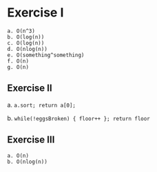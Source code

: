 # Exercise I

    a. O(n^3)
    b. O(log(n))
    c. O(log(n))
    d. O(nlog(n))
    e. O(something^something)
    f. O(n)
    g. O(n)

## Exercise II

a. ```a.sort; return a[0];```

b. ```while(!eggsBroken) {
    floor++
}; return floor```

## Exercise III

    a. O(n)
    b. O(nlog(n))